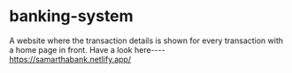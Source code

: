 # banking-system
A website where the transaction details is shown  for every transaction with a home page in front.
Have a look here---- https://samarthabank.netlify.app/
